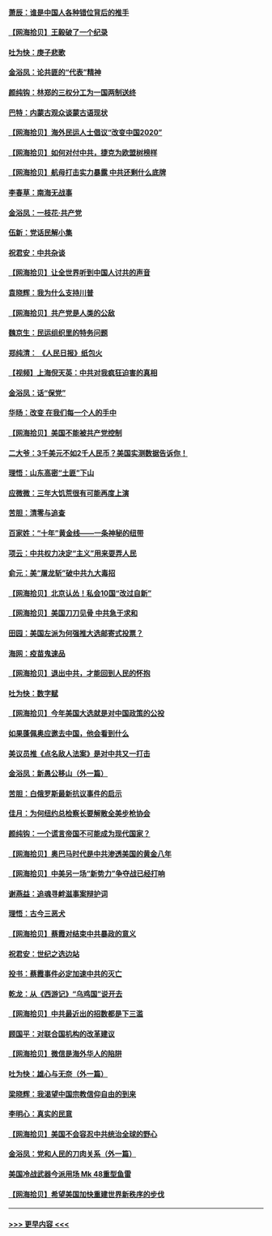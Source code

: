 #### [萧辰：谁是中国人各种错位背后的推手](../pages/nsc993/n12379800.md?t=09041502) 
#### [【网海拾贝】王毅破了一个纪录](../pages/nsc993/n12379251.md?t=09041502) 
#### [吐为快：庚子悲歌](../pages/nsc993/n12378821.md?t=09041502) 
#### [金浴凤：论共匪的“代表”精神](../pages/nsc993/n12377546.md?t=09041502) 
#### [颜纯钩：林郑的三权分工为一国两制送终](../pages/nsc993/n12377306.md?t=09041502) 
#### [巴特：内蒙古观众谈蒙古语现状](../pages/nsc993/n12376923.md?t=09041502) 
#### [【网海拾贝】海外民运人士倡议“改变中国2020”](../pages/nsc993/n12376682.md?t=09041502) 
#### [【网海拾贝】如何对付中共，捷克为欧盟树榜样](../pages/nsc993/n12374209.md?t=09041502) 
#### [【网海拾贝】航母打击实力暴露 中共还剩什么底牌](../pages/nsc993/n12371825.md?t=09041502) 
#### [李春草：南海无战事](../pages/nsc993/n12371159.md?t=09041502) 
#### [金浴凤：一枝花·共产党](../pages/nsc993/n12368757.md?t=09041502) 
#### [伍新：党话民解小集](../pages/nsc993/n12366907.md?t=09041502) 
#### [祝君安：中共杂谈](../pages/nsc993/n12366076.md?t=09041502) 
#### [【网海拾贝】让全世界听到中国人讨共的声音](../pages/nsc993/n12365569.md?t=09041502) 
#### [袁晓辉：我为什么支持川普](../pages/nsc993/n12362670.md?t=09041502) 
#### [【网海拾贝】共产党是人类的公敌](../pages/nsc993/n12363182.md?t=09041502) 
#### [魏京生：民运组织里的特务问题](../pages/nsc993/n12363010.md?t=09041502) 
#### [郑纯清： 《人民日报》纸包火](../pages/nsc993/n12362706.md?t=09041502) 
#### [【视频】上海倪天英：中共对我疯狂迫害的真相](../pages/nsc993/n12356341.md?t=09041502) 
#### [金浴凤：话“保党”](../pages/nsc993/n12361867.md?t=09041502) 
#### [华旸：改变 在我们每一个人的手中](../pages/nsc993/n12361774.md?t=09041502) 
#### [【网海拾贝】美国不能被共产党控制](../pages/nsc993/n12360271.md?t=09041502) 
#### [二大爷：3千美元不如2千人民币？美国实测数据告诉你！](../pages/nsc993/n12358563.md?t=09041502) 
#### [理悟：山东高密“土匪”下山](../pages/nsc993/n12358535.md?t=09041502) 
#### [应微微：三年大饥荒很有可能再度上演](../pages/nsc993/n12358523.md?t=09041502) 
#### [苦胆：清零与追查](../pages/nsc993/n12358501.md?t=09041502) 
#### [百家姓：“十年”黄金线——一条神秘的纽带](../pages/nsc993/n12358319.md?t=09041502) 
#### [项云：中共权力决定“主义”用来耍弄人民](../pages/nsc993/n12358172.md?t=09041502) 
#### [俞元：美“屠龙斩”破中共九大毒招](../pages/nsc993/n12357822.md?t=09041502) 
#### [【网海拾贝】北京认怂！私会10国“改过自新”](../pages/nsc993/n12357784.md?t=09041502) 
#### [【网海拾贝】美国刀刀见骨 中共急于求和](../pages/nsc993/n12355511.md?t=09041502) 
#### [田园：美国左派为何强推大选邮寄式投票？](../pages/nsc993/n12352963.md?t=09041502) 
#### [海网：疫苗鬼速品](../pages/nsc993/n12354438.md?t=09041502) 
#### [【网海拾贝】退出中共，才能回到人民的怀抱](../pages/nsc993/n12352634.md?t=09041502) 
#### [吐为快：数字赋](../pages/nsc993/n12352317.md?t=09041502) 
#### [【网海拾贝】今年美国大选就是对中国政策的公投](../pages/nsc993/n12350973.md?t=09041502) 
#### [如果蓬佩奥应邀去中国，他会看到什么](../pages/nsc993/n12350945.md?t=09041502) 
#### [美议员推《点名敌人法案》是对中共又一打击](../pages/nsc993/n12350765.md?t=09041502) 
#### [金浴凤：新愚公移山（外一篇）](../pages/nsc993/n12350253.md?t=09041502) 
#### [苦胆：白俄罗斯最新抗议事件的启示](../pages/nsc993/n12349989.md?t=09041502) 
#### [佳月：为何纽约总检察长要解散全美步枪协会](../pages/nsc993/n12349939.md?t=09041502) 
#### [颜纯钩：一个谎言帝国不可能成为现代国家？](../pages/nsc993/n12349898.md?t=09041502) 
#### [【网海拾贝】奥巴马时代是中共渗透美国的黄金八年](../pages/nsc993/n12349284.md?t=09041502) 
#### [【网海拾贝】中美另一场“新势力”争夺战已经打响](../pages/nsc993/n12346998.md?t=09041502) 
#### [谢燕益：追魂寻衅滋事案辩护词](../pages/nsc993/n12346892.md?t=09041502) 
#### [理悟：古今三恶犬](../pages/nsc993/n12345190.md?t=09041502) 
#### [【网海拾贝】蔡霞对结束中共暴政的意义](../pages/nsc993/n12344263.md?t=09041502) 
#### [祝君安：世纪之选边站](../pages/nsc993/n12342382.md?t=09041502) 
#### [投书：蔡霞事件必定加速中共的灭亡](../pages/nsc993/n12341881.md?t=09041502) 
#### [乾龙：从《西游记》“乌鸡国”说开去](../pages/nsc993/n12341690.md?t=09041502) 
#### [【网海拾贝】中共最近出的招数都是下三滥](../pages/nsc993/n12341593.md?t=09041502) 
#### [顾国平：对联合国机构的改革建议](../pages/nsc993/n12339928.md?t=09041502) 
#### [【网海拾贝】微信是海外华人的陷阱](../pages/nsc993/n12338868.md?t=09041502) 
#### [吐为快：雄心与无奈（外一篇）](../pages/nsc993/n12338132.md?t=09041502) 
#### [梁晓辉：我渴望中国宗教信仰自由的到来](../pages/nsc993/n12336657.md?t=09041502) 
#### [李明心：真实的民意](../pages/nsc993/n12336089.md?t=09041502) 
#### [【网海拾贝】美国不会容忍中共统治全球的野心](../pages/nsc993/n12336063.md?t=09041502) 
#### [金浴凤：党和人民的刀肉关系（外一篇）](../pages/nsc993/n12335834.md?t=09041502) 
#### [美国冷战武器今派用场 Mk 48重型鱼雷](../pages/nsc993/n12335354.md?t=09041502) 
#### [【网海拾贝】希望美国加快重建世界新秩序的步伐](../pages/nsc993/n12334224.md?t=09041502) 

----
#### [ >>> 更早内容 <<< ](../indexes/nsc993-earlier.md)

